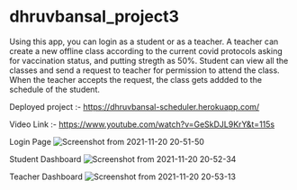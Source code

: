 # dhruvbansal_project3

Using this app, you can login as a student or as a teacher. A teacher can create a new offline class according to the current covid protocols asking for vaccination status, and putting stregth as 50%. Student can view all the classes and send a request to teacher for permission to attend the class. When the teacher accepts the request, the class gets addded to the schedule of the student.

Deployed project :- https://dhruvbansal-scheduler.herokuapp.com/


Video Link :- https://www.youtube.com/watch?v=GeSkDJL9KrY&t=115s

Login Page
![Screenshot from 2021-11-20 20-51-50](https://user-images.githubusercontent.com/43857178/142731923-c29a2a90-5f02-4472-a23c-a2f48bf2f192.png)


Student Dashboard
![Screenshot from 2021-11-20 20-52-34](https://user-images.githubusercontent.com/43857178/142731925-01777d10-4e79-4fc5-9bc3-1669201d2d7a.png)


Teacher Dashboard
![Screenshot from 2021-11-20 20-53-13](https://user-images.githubusercontent.com/43857178/142731927-4ccdfeb9-ad16-4dcf-99a6-91a01434406e.png)

